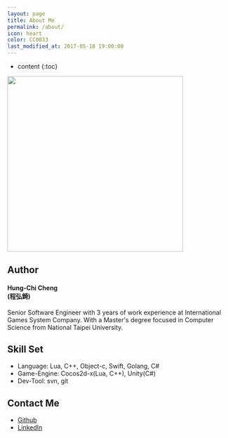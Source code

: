 ```yaml
---
layout: page
title: About Me
permalink: /about/
icon: heart
color: CC0033
last_modified_at: 2017-05-18 19:00:00
---
```


* content
{:toc}

<img src="https://scontent.ftpe1-2.fna.fbcdn.net/v/t1.0-9/156321_690679490947805_1177048306_n.jpg?oh=dbb9dbc8b0823c2d5a309401bcf011e2&oe=597784C6" alt=""  border="0" itemprop="image" class="img-circle" width="400">

## Author
#### Hung-Chi Cheng <br>(程弘錡)

Senior Software Engineer with 3 years of work experience at International Games System Company. With a Master's degree focused in Computer Science from National Taipei University. 

## Skill Set
* Language: Lua, C++, Object-c, Swift, Golang, C#
* Game-Engine: Cocos2d-x(Lua, C++), Unity(C#)
* Dev-Tool: svn, git

## Contact Me
* [Github](https://github.com/hungchicheng/)
* [LinkedIn](https://www.linkedin.com/in/hungchicheng/)
